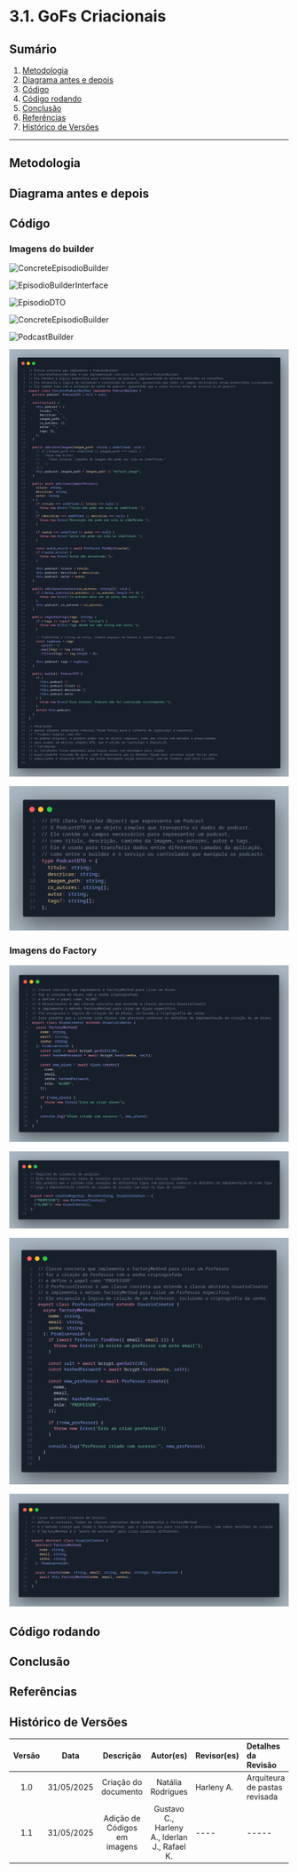 # 3.1. GoFs Criacionais

## Sumário
1. [Metodologia](#metodologia)
2. [Diagrama antes e depois](#diagrama-antes-e-depois)
3. [Código](#código)
4. [Código rodando](#código-rodando)
5. [Conclusão](#conclusão)
6. [Referências](#referências)
7. [Histórico de Versões](#histórico-de-versões)

---

## Metodologia

## Diagrama antes e depois

## Código
### Imagens do builder

![ConcreteEpisodioBuilder](/_media/Builder/Builder/ConcreteEpisodioBuilder.png)

![EpisodioBuilderInterface](/_media/Builder/Builder/EpisodioBuilderInterface.png)

![EpisodioDTO](/_media/Builder/Builder/EpisodioDTO.png)

![ConcreteEpisodioBuilder](/_media/Builder/Builder/ConcreteEpisodioBuilder.png)

![PodcastBuilder](/_media/Builder/Builder/PodcastBuilder.png)

![PodcastConcreteBuilder](_media/Builder/Builder/PodcastConcreteBuilder.png)


![PodcastDTO](_media/Builder/Builder/PodcastDTO.png)

### Imagens do Factory


![AlunoCreator](_media/Factory/Factory/AlunoCreator.png)

![creatorRegistry](_media/Factory/Factory/creatorRegistry.png)

![ProfessorCreator](_media/Factory/Factory/ProfessorCreator.png)

![UsuarioCreator](_media/Factory/Factory/UsuarioCreator.png)

## Código rodando

## Conclusão

## Referências

## Histórico de Versões

| Versão |    Data    |        Descrição         |    Autor(es)    |  Revisor(es)     |  Detalhes da Revisão  |  
| :----: | :--------: | :----------------------: | :-------------: | :----------------| :---------------------|
|  1.0   | 31/05/2025 |   Criação do documento   | Natália Rodrigues | Harleny A. | Arquiteura de pastas revisada |
|  1.1   | 31/05/2025 |   Adição de Códigos em imagens  | Gustavo C., Harleny A., Iderlan J., Rafael K. | ---- | -----|